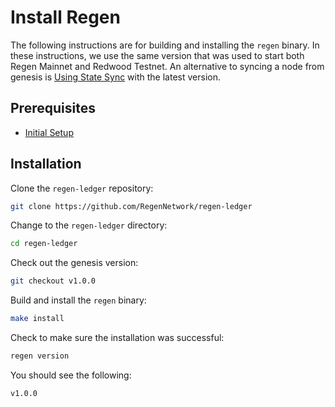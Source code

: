 # Install Regen

The following instructions are for building and installing the `regen` binary. In these instructions, we use the same version that was used to start both Regen Mainnet and Redwood Testnet. An alternative to syncing a node from genesis is [Using State Sync](using-state-sync.md) with the latest version.

## Prerequisites

- [Initial Setup](README)

## Installation

Clone the `regen-ledger` repository:

```bash
git clone https://github.com/RegenNetwork/regen-ledger
```

Change to the `regen-ledger` directory:

```bash
cd regen-ledger
```

Check out the genesis version:

```bash
git checkout v1.0.0
```

Build and install the `regen` binary:


```bash
make install
```

Check to make sure the installation was successful:

```bash
regen version
```

You should see the following:

```bash
v1.0.0
```